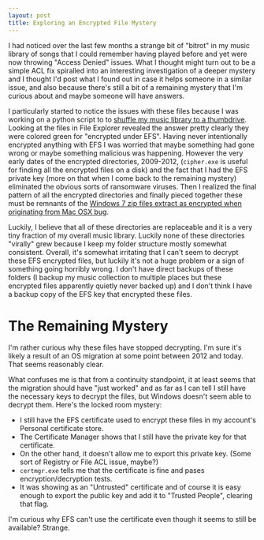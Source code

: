 ```yaml
---
layout: post
title: Exploring an Encrypted File Mystery
---
```


I had noticed over the last few months a strange bit of "bitrot" in my music library of songs that I could remember having played before and yet were now throwing "Access Denied" issues. What I thought might turn out to be a simple ACL fix spiralled into an interesting investigation of a deeper mystery and I thought I'd post what I found out in case it helps someone in a similar issue, and also because there's still a bit of a remaining mystery that I'm curious about and maybe someone will have answers.

I particularly started to notice the issues with these files because I was working on a python script to to [shuffle my music library to a thumbdrive](http://github.com/WorldMaker/trueshuffle/). Looking at the files in File Explorer revealed the answer pretty clearly they were colored green for "encrypted under EFS". Having never intentionally encrypted anything with EFS I was worried that maybe something had gone wrong or maybe something malicious was happening. However the very early dates of the encrypted directories, 2009-2012, (`cipher.exe` is useful for finding all the encrypted files on a disk) and the fact that I had the EFS private key (more on that when I come back to the remaining mystery) eliminated the obvious sorts of ransomware viruses. Then I realized the final pattern of all the encrypted directories and finally pieced together these must be remnants of the [Windows 7 zip files extract as encrypted when originating from Mac OSX bug](http://blogs.msdn.com/b/asklar/archive/2012/05/03/why-do-zip-files-from-mac-os-show-up-as-green-encrypted.aspx).

Luckily, I believe that all of these directories are replaceable and it is a very tiny fraction of my overall music library. Luckily none of these directories "virally" grew because I keep my folder structure mostly somewhat consistent. Overall, it's somewhat irritating that I can't seem to decrypt these EFS encrypted files, but luckily it's not a huge problem or a sign of something going horribly wrong. I don't have direct backups of these folders (I backup my music collection to multiple places but these encrypted files apparently quietly never backed up) and I don't think I have a backup copy of the EFS key that encrypted these files.

# The Remaining Mystery

I'm rather curious why these files have stopped decrypting. I'm sure it's likely a result of an OS migration at some point between 2012 and today. That seems reasonably clear.

What confuses me is that from a continuity standpoint, it at least seems that the migration should have "just worked" and as far as I can tell I still have the necessary keys to decrypt the files, but Windows doesn't seem able to decrypt them. Here's the locked room mystery:

- I still have the EFS certificate used to encrypt these files in my account's Personal certificate store.
- The Certificate Manager shows that I still have the private key for that certificate.
- On the other hand, it doesn't allow me to export this private key. (Some sort of Registry or File ACL issue, maybe?)
- `certmgr.exe` tells me that the certificate is fine and pases encryption/decryption tests.
- It was showing as an "Untrusted" certificate and of course it is easy enough to export the public key and add it to "Trusted People", clearing that flag.

I'm curious why EFS can't use the certificate even though it seems to still be available? Strange.

